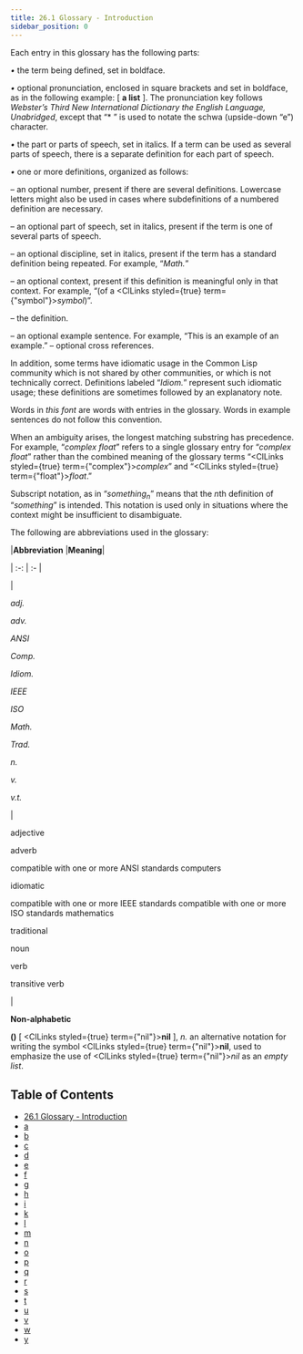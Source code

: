 ```yaml
---
title: 26.1 Glossary - Introduction
sidebar_position: 0
---
```


 



Each entry in this glossary has the following parts: 



*•* the term being defined, set in boldface. 



*•* optional pronunciation, enclosed in square brackets and set in boldface, as in the following example: [ **a list** ]. The pronunciation key follows *Webster’s Third New International Dictionary the English Language, Unabridged*, except that “* ” is used to notate the schwa (upside-down “e”) character. 



*•* the part or parts of speech, set in italics. If a term can be used as several parts of speech, there is a separate definition for each part of speech. 



*•* one or more definitions, organized as follows: 



– an optional number, present if there are several definitions. Lowercase letters might also be used in cases where subdefinitions of a numbered definition are necessary. 



– an optional part of speech, set in italics, present if the term is one of several parts of speech. 



– an optional discipline, set in italics, present if the term has a standard definition being repeated. For example, “*Math.*” 



– an optional context, present if this definition is meaningful only in that context. For example, “(of a <ClLinks styled={true} term={"symbol"}><i>symbol</i></ClLinks>)”. 



– the definition. 



– an optional example sentence. For example, “This is an example of an example.” – optional cross references. 



In addition, some terms have idiomatic usage in the Common Lisp community which is not shared by other communities, or which is not technically correct. Definitions labeled “*Idiom.*” represent such idiomatic usage; these definitions are sometimes followed by an explanatory note. 



Words in *this font* are words with entries in the glossary. Words in example sentences do not follow this convention. 



When an ambiguity arises, the longest matching substring has precedence. For example, “*complex float*” refers to a single glossary entry for “*complex float*” rather than the combined meaning of the glossary terms “<ClLinks styled={true} term={"complex"}><i>complex</i></ClLinks>” and “<ClLinks styled={true} term={"float"}><i>float</i></ClLinks>.” 







 



 



Subscript notation, as in “<i>something<sub>n</sub></i>” means that the <i>n</i>th definition of “<i>something</i>” is intended. This notation is used only in situations where the context might be insufficient to disambiguate. 



The following are abbreviations used in the glossary: 




|**Abbreviation**
 |**Meaning**|

| :-: | :- |

|<p>*adj.* </p><p>*adv.* </p><p>*ANSI* </p><p>*Comp.* </p><p>*Idiom.* </p><p>*IEEE* </p><p>*ISO* </p><p>*Math.* </p><p>*Trad.* </p><p>*n.* </p><p>*v.* </p><p>*v.t.* </p>|<p>adjective </p><p>adverb </p><p>compatible with one or more ANSI standards computers </p><p>idiomatic </p><p>compatible with one or more IEEE standards compatible with one or more ISO standards mathematics </p><p>traditional </p><p>noun </p><p>verb </p><p>transitive verb</p>|





**Non-alphabetic** 



**()** [ <ClLinks styled={true} term={"nil"}><b>nil</b></ClLinks> ], *n.* an alternative notation for writing the symbol <ClLinks styled={true} term={"nil"}><b>nil</b></ClLinks>, used to emphasize the use of <ClLinks styled={true} term={"nil"}><i>nil</i></ClLinks> as an *empty list*. 





## Table of Contents


- [26.1 Glossary - Introduction](/chap-26/intro)
- [a](/chap-26/a)
- [b](/chap-26/b)
- [c](/chap-26/c)
- [d](/chap-26/d)
- [e](/chap-26/e)
- [f](/chap-26/f)
- [g](/chap-26/g)
- [h](/chap-26/h)
- [i](/chap-26/i)
- [k](/chap-26/k)
- [l](/chap-26/l)
- [m](/chap-26/m)
- [n](/chap-26/n)
- [o](/chap-26/o)
- [p](/chap-26/p)
- [q](/chap-26/q)
- [r](/chap-26/r)
- [s](/chap-26/s)
- [t](/chap-26/t)
- [u](/chap-26/u)
- [v](/chap-26/v)
- [w](/chap-26/w)
- [y](/chap-26/y)

